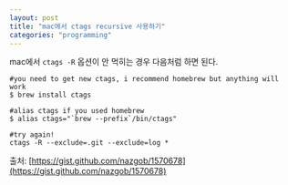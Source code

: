 ```yaml
---
layout: post
title: "mac에서 ctags recursive 사용하기"
categories: "programming"
---
```


mac에서 `ctags -R` 옵션이 안 먹히는 경우 다음처럼 하면 된다.

```
#you need to get new ctags, i recommend homebrew but anything will work
$ brew install ctags

#alias ctags if you used homebrew
$ alias ctags="`brew --prefix`/bin/ctags"

#try again!
ctags -R --exclude=.git --exclude=log *
```

출처: [https://gist.github.com/nazgob/1570678](https://gist.github.com/nazgob/1570678)
